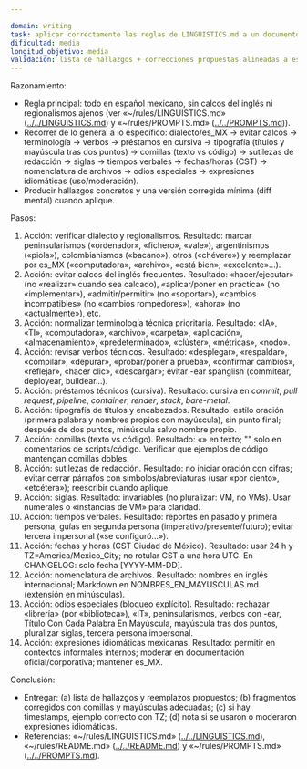 ```yaml
---

domain: writing
task: aplicar correctamente las reglas de LINGUISTICS.md a un documento Markdown
dificultad: media
longitud_objetivo: media
validacion: lista de hallazgos + correcciones propuestas alineadas a es_MX y reglas tipográficas
---
```


Razonamiento:
- Regla principal: todo en español mexicano, sin calcos del inglés ni regionalismos ajenos (ver «~/rules/LINGUISTICS.md» ([../../LINGUISTICS.md](../../LINGUISTICS.md)) y «~/rules/PROMPTS.md» ([../../PROMPTS.md](../../PROMPTS.md))).
- Recorrer de lo general a lo específico: dialecto/es_MX → evitar calcos → terminología → verbos → préstamos en cursiva → tipografía (títulos y mayúscula tras dos puntos) → comillas (texto vs código) → sutilezas de redacción → siglas → tiempos verbales → fechas/horas (CST) → nomenclatura de archivos → odios especiales → expresiones idiomáticas (uso/moderación).
- Producir hallazgos concretos y una versión corregida mínima (diff mental) cuando aplique.

Pasos:
1) Acción: verificar dialecto y regionalismos.
   Resultado: marcar peninsularismos («ordenador», «fichero», «vale»), argentinismos («piola»), colombianismos («bacano»), otros («chévere») y reemplazar por es_MX («computadora», «archivo», «está bien», «excelente»...).
2) Acción: evitar calcos del inglés frecuentes.
   Resultado: «hacer/ejecutar» (no «realizar» cuando sea calcado), «aplicar/poner en práctica» (no «implementar»), «admitir/permitir» (no «soportar»), «cambios incompatibles» (no «cambios rompedores»), «ahora» (no «actualmente»), etc.
3) Acción: normalizar terminología técnica prioritaria.
   Resultado: «IA», «TI», «computadora», «archivo», «carpeta», «aplicación», «almacenamiento», «predeterminado», «clúster», «métricas», «nodo».
4) Acción: revisar verbos técnicos.
   Resultado: «desplegar», «respaldar», «compilar», «depurar», «probar/poner a prueba», «confirmar cambios», «reflejar», «hacer clic», «descargar»; evitar -ear spanglish (commitear, deployear, buildear...).
5) Acción: préstamos técnicos (cursiva).
   Resultado: cursiva en *commit*, *pull request*, *pipeline*, *container*, *render*, *stack*, *bare-metal*.
6) Acción: tipografía de títulos y encabezados.
   Resultado: estilo oración (primera palabra y nombres propios con mayúscula), sin punto final; después de dos puntos, minúscula salvo nombre propio.
7) Acción: comillas (texto vs código).
   Resultado: «» en texto; "" solo en comentarios de scripts/código. Verificar que ejemplos de código mantengan comillas dobles.
8) Acción: sutilezas de redacción.
   Resultado: no iniciar oración con cifras; evitar cerrar párrafos con símbolos/abreviaturas (usar «por ciento», «etcétera»); reescribir cuando aplique.
9) Acción: siglas.
   Resultado: invariables (no pluralizar: VM, no VMs). Usar numerales o «instancias de VM» para claridad.
10) Acción: tiempos verbales.
    Resultado: reportes en pasado y primera persona; guías en segunda persona (imperativo/presente/futuro); evitar tercera impersonal («se configuró...»).
11) Acción: fechas y horas (CST Ciudad de México).
    Resultado: usar 24 h y TZ=America/Mexico_City; no rotular CST a una hora UTC. En CHANGELOG: solo fecha [YYYY-MM-DD].
12) Acción: nomenclatura de archivos.
    Resultado: nombres en inglés internacional; Markdown en NOMBRES_EN_MAYUSCULAS.md (extensión en minúsculas).
13) Acción: odios especiales (bloqueo explícito).
    Resultado: rechazar «librería» (por «biblioteca»), «IT», peninsularismos, verbos con -ear, Título Con Cada Palabra En Mayúscula, mayúscula tras dos puntos, pluralizar siglas, tercera persona impersonal.
14) Acción: expresiones idiomáticas mexicanas.
    Resultado: permitir en contextos informales internos; moderar en documentación oficial/corporativa; mantener es_MX.

Conclusión:
- Entregar: (a) lista de hallazgos y reemplazos propuestos; (b) fragmentos corregidos con comillas y mayúsculas adecuadas; (c) si hay timestamps, ejemplo correcto con TZ; (d) nota si se usaron o moderaron expresiones idiomáticas.
- Referencias: «~/rules/LINGUISTICS.md» ([../../LINGUISTICS.md](../../LINGUISTICS.md)), «~/rules/README.md» ([../../README.md](../../README.md)) y «~/rules/PROMPTS.md» ([../../PROMPTS.md](../../PROMPTS.md)).
